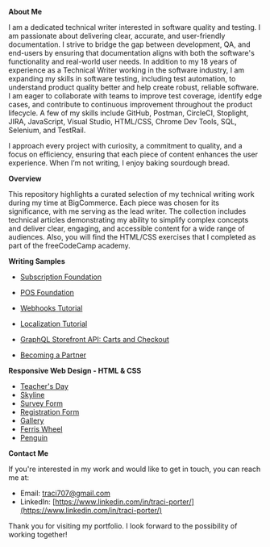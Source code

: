 **About Me**

I am a dedicated technical writer interested in software quality and testing. I am passionate about delivering clear, accurate, and user-friendly documentation. I strive to bridge the gap between development, QA, and end-users by ensuring that documentation aligns with both the software's functionality and real-world user needs. In addition to my 18 years of experience as a Technical Writer working in the software industry, I am expanding my skills in software testing, including test automation, to understand product quality better and help create robust, reliable software. I am eager to collaborate with teams to improve test coverage, identify edge cases, and contribute to continuous improvement throughout the product lifecycle. A few of my skills include GitHub, Postman, CircleCI, Stoplight, JIRA, JavaScript, Visual Studio, HTML/CSS, Chrome Dev Tools, SQL, Selenium, and TestRail. 

I approach every project with curiosity, a commitment to quality, and a focus on efficiency, ensuring that each piece of content enhances the user experience. When I’m not writing, I enjoy baking sourdough bread.

**Overview**

This repository highlights a curated selection of my technical writing work during my time at BigCommerce. Each piece was chosen for its significance, with me serving as the lead writer. The collection includes technical articles demonstrating my ability to simplify complex concepts and deliver clear, engaging, and accessible content for a wide range of audiences. Also, you will find the HTML/CSS exercises that I completed as part of the freeCodeCamp academy.

**Writing Samples**

* [Subscription Foundation](https://developer.Bigcommerce.com/docs/integrations/subscriptions)
  
* [POS Foundation](https://developer.bigcommerce.com/docs/integrations/point-of-sale)

* [Webhooks Tutorial](https://developer.bigcommerce.com/docs/integrations/webhooks/tutorial)

* [Localization Tutorial](https://developer.bigcommerce.com/docs/storefront/stencil/themes/localization/tutorial) 

* [GraphQL Storefront API: Carts and Checkout](https://developer.bigcommerce.com/docs/storefront/cart-checkout/guide/graphql-storefront)

* [Becoming a Partner](https://developer.bigcommerce.com/docs/start/partner) 

**Responsive Web Design - HTML & CSS**

* [Teacher's Day](https://i.pinimg.com/564x/23/6f/ed/236fedc1fe557a77ce09322973f6ef1a.jpg)
* [Skyline](https://github.com/traci-porter/github-portfolio/blob/main/images/2024-05-16_08-39-48.png)
* [Survey Form](https://github.com/traci-porter/github-portfolio/blob/main/images/2024-03-21_15-26-41.png)
* [Registration Form](https://github.com/traci-porter/github-portfolio/blob/main/images/2024-06-06_13-12-20.png)
* [Gallery](https://github.com/traci-porter/github-portfolio/blob/main/images/2024-06-06_13-13-15.png)
* [Ferris Wheel](https://traci-porter.github.io/github-portfolio/ferris-wheel/index.html)
* [Penguin](https://traci-porter.github.io/github-portfolio/penguin/index.html)


**Contact Me**

If you're interested in my work and would like to get in touch, you can reach me at:

* Email: traci707@gmail.com
* LinkedIn: [https://www.linkedin.com/in/traci-porter/](https://www.linkedin.com/in/traci-porter/)

Thank you for visiting my portfolio. I look forward to the possibility of working together!



